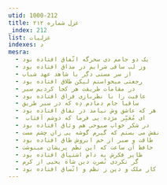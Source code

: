 ```yaml
---
utid: 1000-212
title: غزل شماره ۲۱۲
_index: 212
list: غزلیات
indexes: د
mesra:
  - یک دو جامم دی سحرگه اتّفاق افتاده بود
  - وز لب ساقی شرابم در مذاق افتاده بود
  - از سر مستی دگر با شاهد عهد شباب
  - رجعتی میخواستم لیکن طلاق افتاده بود
  - در مقامات طریقت هر کجا کردیم سیر
  - عافیت را با نظربازی فراق افتاده بود
  - ساقیا جام دمادم دِه که در سیر طریق
  - هر که عاشق وش نیامد در نفاق افتاده بود
  - ‌ ای مُعَبِّر مژده یی فرما که دوشم آفتاب
  - در شکر خواب صبوحی هم وثاق افتاده بود
  - نقش می بستم که گیرم گوشه یی زان چشم مست
  - طاقت و صبر از خم ابروش طاق افتاده بود
  - حافظ آن ساعت که این نظم پریشان مینوشت
  - طایر فکرش به دام اشتیاق افتاده بود
  - گر نکردی نُصرتِ دین شاه یحیی از کرم
  - کار ملک و دین ز نظم و اتّساق افتاده بود
---
```

